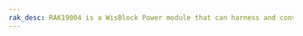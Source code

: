 ```yaml
---
rak_desc: RAK19004 is a WisBlock Power module that can harness and convert green power such as wind power, hyroelectric power, or solar power into fixed 5V output.
---
```


<rk-redirect to="/Product-Categories/WisBlock/RAK19004/Overview/" />